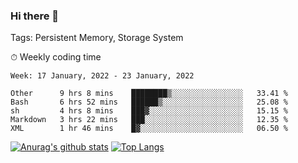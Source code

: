### Hi there 👋

Tags: Persistent Memory, Storage System

<!--

[![Anurag's github stats](https://github-readme-stats.vercel.app/api?username=wwyf)](https://github.com/anuraghazra/github-readme-stats)

[![Anurag's github stats](https://github-readme-stats.vercel.app/api?username=wwyf&count_private=true)](https://github.com/anuraghazra/github-readme-stats)


[![Top Langs](https://github-readme-stats.vercel.app/api/top-langs/?username=wwyf&count_private=true&&hide=jupyter%20notebook,html)](https://github.com/anuraghazra/github-readme-stats)



-->


⏱ Weekly coding time

<!--START_SECTION:waka-->
```text
Week: 17 January, 2022 - 23 January, 2022

Other      9 hrs 8 mins    ████████▒░░░░░░░░░░░░░░░░   33.41 % 
Bash       6 hrs 52 mins   ██████▒░░░░░░░░░░░░░░░░░░   25.08 % 
sh         4 hrs 8 mins    ███▓░░░░░░░░░░░░░░░░░░░░░   15.15 % 
Markdown   3 hrs 22 mins   ███░░░░░░░░░░░░░░░░░░░░░░   12.35 % 
XML        1 hr 46 mins    █▓░░░░░░░░░░░░░░░░░░░░░░░   06.50 % 
```
<!--END_SECTION:waka-->



[![Anurag's github stats](https://github-readme-stats.vercel.app/api?username=wwyf&count_private=true&show_icons=true&hide_border=true)](https://github.com/anuraghazra/github-readme-stats) [![Top Langs](https://github-readme-stats.vercel.app/api/top-langs/?username=wwyf&count_private=true&hide=jupyter%20notebook,html,OpenEdge%20ABL&langs_count=10&layout=compact&hide_border=true)](https://github.com/anuraghazra/github-readme-stats)

<!--

[![willianrod's wakatime stats](https://github-readme-stats.vercel.app/api/wakatime?username=wwyf)](https://github.com/anuraghazra/github-readme-stats)


-->
